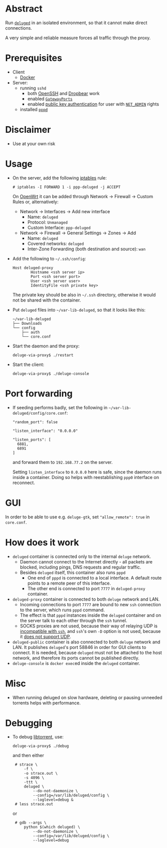 # Abstract

Run [`deluged`](https://deluge-torrent.org/) in an isolated environment, so
that it cannot make direct connections.

A very simple and reliable measure forces all traffic through the proxy.

# Prerequisites

* Client
  * [Docker](https://www.docker.com/)
* Server:
  * running `sshd`
    * both [OpenSSH](https://www.openssh.com/) and [Dropbear](
      https://matt.ucc.asn.au/dropbear/dropbear.html) work
    * enabled [`GatewayPorts`](
      http://www.snailbook.com/faq/gatewayports.auto.html)
    * enabled [public key authentication](
      https://wiki.archlinux.org/index.php/SSH_keys) for user with
      [`NET_ADMIN`](http://man7.org/linux/man-pages/man7/capabilities.7.html)
      rights
  * installed [`pppd`](https://linux.die.net/man/8/pppd)

# Disclaimer

* Use at your own risk

# Usage

* On the server, add the following [iptables](
  https://linux.die.net/man/8/iptables) rule:

      # iptables -I FORWARD 1 -i ppp-deluged -j ACCEPT
  
  On [OpenWrt](https://openwrt.org/) it can be added through Network &rarr;
  Firewall &rarr; Custom Rules or, alternatively:

  * Network &rarr; Interfaces &rarr; Add new interface
    * Name: `deluged`
    * Protocol: `Unmanaged`
    * Custom Interface: `ppp-deluged`
  * Network &rarr; Firewall &rarr; General Settings &rarr; Zones &rarr; Add
    * Name: `deluged`
    * Covered networks: `deluged`
    * Inter-Zone Forwarding (both destination and source): `wan`

* Add the following to `~/.ssh/config`:

      Host deluged-proxy
              Hostname <ssh server ip>
              Port <ssh server port>
              User <ssh server user>
              IdentityFile <ssh private key>

  The private key should be also in `~/.ssh` directory, otherwise it would not
  be shared with the container.

* Put `deluged` files into `~/var-lib-deluged`, so that it looks like this:

      ~/var-lib-deluged
      ├── Downloads
      └── config
          ├── auth
          └── core.conf

* Start the daemon and the proxy:

      deluge-via-proxy$ ./restart

* Start the client:

      deluge-via-proxy$ ./deluge-console

# Port forwarding

* If seeding performs badly, set the following in
  `~/var-lib-deluged/config/core.conf`:

      "random_port": false

      "listen_interface": "0.0.0.0"

      "listen_ports": [
        6881,
        6891
      ]

  and forward them to `192.168.77.2` on the server.

  Setting `listen_interface` to `0.0.0.0` here is safe, since the daemon runs
  inside a container. Doing so helps with reestablishing `ppp0` interface on
  reconnect.

# GUI

In order to be able to use e.g. `deluge-gtk`, set `"allow_remote": true` in
`core.conf`.

# How does it work

* `deluged` container is connected only to the internal `deluge` network.
  * Daemon cannot connect to the Internet directly - all packets are blocked,
    including pings, DNS requests and regular traffic.
  * Besides `deluged` itself, this container also runs `pppd`
    * One end of `pppd` is connected to a local interface. A default route
      points to a remote peer of this interface.
    * The other end is connected to port `7777` in `deluged-proxy` container.
* `deluged-proxy` container is connected to both `deluge` network and LAN.
  * Incoming connections to port `7777` are bound to new `ssh` connection to
    the server, which runs `pppd` command.
  * The effect is that `pppd` instances inside the `deluged` container and on
    the server talk to each other through the `ssh` tunnel.
  * SOCKS proxies are not used, because their way of relaying UDP
    is [incompatible with `ssh`](https://stackoverflow.com/questions/41967217),
    and `ssh`'s own `-D` option is not used, because it [does not support UDP](
    https://superuser.com/questions/639425).
* `deluged-public` container is also connected to both `deluge` network and
  LAN. It publishes `deluged`'s port 58846 in order for GUI clients to connect.
  It is needed, because `deluged` must not be attached to the host network, and
  therefore its ports cannot be published directly.
* `deluge-console` is `docker exec`ed inside the `deluged` container.

# Misc

* When running deluged on slow hardware, deleting or pausing unneeded torrents
  helps with performance.

# Debugging

* To debug [libtorrent](https://www.libtorrent.org), use:

      deluge-via-proxy$ ./debug

   and then either

       # strace \
           -f \
           -o strace.out \
           -s 4096 \
           -ttt \
           deluged \
               --do-not-daemonize \
               --config=/var/lib/deluged/config \
               --loglevel=debug &
       # less strace.out

   or

       # gdb --args \
           python $(which deluged) \
               --do-not-daemonize \
               --config=/var/lib/deluged/config \
               --loglevel=debug
